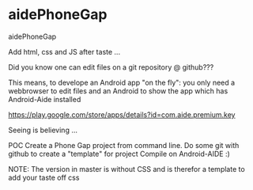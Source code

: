 aidePhoneGap
============

aidePhoneGap

Add html, css and JS after taste ...

Did you know one can edit files on a git repository @ github???

This means, to develope an Android app "on the fly":
you only need a webbrowser to edit files and an Android to show the app which has Android-Aide installed

https://play.google.com/store/apps/details?id=com.aide.premium.key

Seeing is believing ...

POC
Create a Phone Gap project from command line.
Do some git with github to create a "template" for project
Compile on Android-AIDE :)

NOTE:
The version in master is without CSS and is therefor a template to add your taste off css
